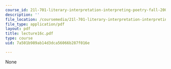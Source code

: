 ```yaml
---
course_id: 21l-701-literary-interpretation-interpreting-poetry-fall-2003
description: ''
file_location: /coursemedia/21l-701-literary-interpretation-interpreting-poetry-fall-2003/7a501b989ab14d3dca56066b287f016e_lecture16c.pdf
file_type: application/pdf
layout: pdf
title: lecture16c.pdf
type: course
uid: 7a501b989ab14d3dca56066b287f016e

---
```

None